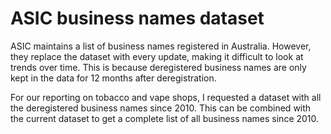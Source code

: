 # ASIC business names dataset

ASIC maintains a list of business names registered in Australia. However, they replace the dataset with every update, making it difficult to look at trends over time. This is because deregistered business names are only kept in the data for 12 months after deregistration. 

For our reporting on tobacco and vape shops, I requested a dataset with all the deregistered business names since 2010. This can be combined with the current dataset to get a complete list of all business names since 2010.

